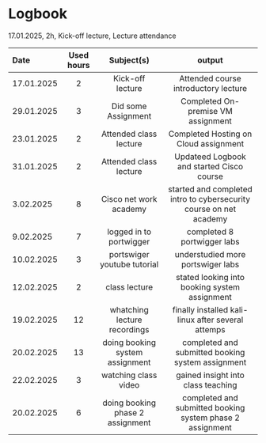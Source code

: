 # Logbook

17.01.2025, 2h, Kick-off lecture, Lecture attendance

| Date  | Used hours | Subject(s) |  output |
| :---         |     :---:      |     :---:      |     :---:      |
| 17.01.2025 | 2 | Kick-off lecture  | Attended course introductory lecture  |
| 29.01.2025 | 3 | Did some Assignment| Completed On-premise VM assignment  |
| 23.01.2025 | 2 | Attended class lecture | Completed Hosting on Cloud assignment  |
| 31.01.2025 | 2 | Attended class lecture | Updateed Logbook and started Cisco course |
| 3.02.2025 | 8 | Cisco net work academy | started and completed intro to cybersecurity course on net academy|
| 9.02.2025 | 7 | logged in to portwigger | completed 8 portwigger labs |
| 10.02.2025 | 3 | portswiger youtube tutorial | understudied more portswiger labs |
| 12.02.2025 | 2 | class lecture | stated looking into booking system assignment |
| 19.02.2025 | 12 | whatching lecture recordings | finally installed kali-linux after several attemps |
| 20.02.2025 | 13 | doing booking system assignment | completed and submitted booking system assignment |
| 22.02.2025 | 3 | watching class video | gained insight into class teaching|
| 20.02.2025 | 6 | doing booking phase 2 assignment | completed and submitted booking system phase 2 assignment |

